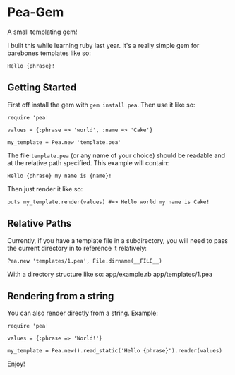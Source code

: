Pea-Gem
=======

A small templating gem!

I built this while learning ruby last year. It's a really simple gem for barebones templates like so:

	Hello {phrase}!

Getting Started
--------

First off install the gem with `gem install pea`. Then use it like so:

	require 'pea'

	values = {:phrase => 'world', :name => 'Cake'}

	my_template = Pea.new 'template.pea'

The file `template.pea` (or any name of your choice) should be readable and at the relative path specified. This example will contain:

	Hello {phrase} my name is {name}!

Then just render it like so:

	puts my_template.render(values) #=> Hello world my name is Cake!

Relative Paths
--------

Currently, if you have a template file in a subdirectory, you will need to pass the current directory in to reference it relatively:

	Pea.new 'templates/1.pea', File.dirname(__FILE__)

With a directory structure like so:
	app/example.rb
	app/templates/1.pea

Rendering from a string
----------

You can also render directly from a string. Example:
	
	require 'pea'

	values = {:phrase => 'World!'}

	my_template = Pea.new().read_static('Hello {phrase}').render(values)

Enjoy!